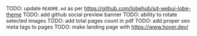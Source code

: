 TODO: update `README.md` as per https://github.com/lobehub/sd-webui-lobe-theme
TODO: add github social preview banner
TODO: ability to rotate selected images
TODO: add total pages count in pdf
TODO: add proper seo meta tags to pages
TODO: make landing page with https://www.hover.dev/

